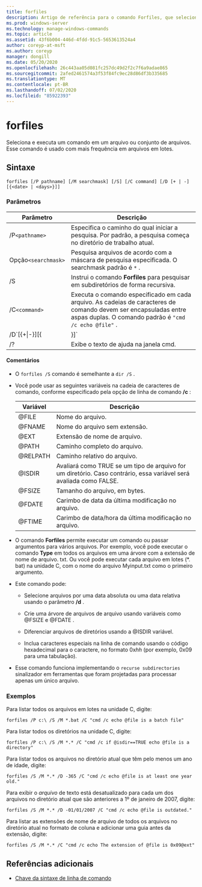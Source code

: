 ```yaml
---
title: forfiles
description: Artigo de referência para o comando Forfiles, que seleciona e executa um comando em um arquivo ou conjunto de arquivos.
ms.prod: windows-server
ms.technology: manage-windows-commands
ms.topic: article
ms.assetid: 43f6b004-446d-4fdd-91c5-5653613524a4
author: coreyp-at-msft
ms.author: coreyp
manager: dongill
ms.date: 05/20/2020
ms.openlocfilehash: 26c443aa05d081fc257dc49d2f2c7f6a9adae865
ms.sourcegitcommit: 2afed2461574a3f53f84fc9ec28d86df3b335685
ms.translationtype: MT
ms.contentlocale: pt-BR
ms.lasthandoff: 07/02/2020
ms.locfileid: "85922393"
---
```

# <a name="forfiles"></a>forfiles

Seleciona e executa um comando em um arquivo ou conjunto de arquivos. Esse comando é usado com mais frequência em arquivos em lotes.

## <a name="syntax"></a>Sintaxe

```
forfiles [/P pathname] [/M searchmask] [/S] [/C command] [/D [+ | -] [{<date> | <days>}]]
```

### <a name="parameters"></a>Parâmetros

| Parâmetro | Descrição |
| --------- | ----------- |
| /P`<pathname>` | Especifica o caminho do qual iniciar a pesquisa. Por padrão, a pesquisa começa no diretório de trabalho atual. |
| Opção`<searchmask>` | Pesquisa arquivos de acordo com a máscara de pesquisa especificada. O searchmask padrão é `*` . |
| /S | Instrui o comando **Forfiles** para pesquisar em subdiretórios de forma recursiva. |
| /C`<command>` | Executa o comando especificado em cada arquivo. As cadeias de caracteres de comando devem ser encapsuladas entre aspas duplas. O comando padrão é `"cmd /c echo @file"` . |
| /D`[{+\|-}][{<date> | <days>}]` | Seleciona os arquivos com uma data da última modificação dentro do período de tempo especificado:<ul><li>Seleciona arquivos com uma data da última modificação posterior ou igual a ( **+** ) ou anterior ou igual a ( **-** ) a data especificada, em que a *Data* está no formato mm/dd/aaaa.</li><li>Seleciona arquivos com uma data da última modificação posterior ou igual a ( **+** ) a data atual mais o número de dias especificado ou anterior ou igual a ( **-** ) a data atual menos o número de dias especificado.</li><li>Os valores válidos para *dias* incluem qualquer número no intervalo de 0 a 32768. Se nenhum sinal for especificado, **+** será usado por padrão.</li></ul> |
| /? | Exibe o texto de ajuda na janela cmd. |

#### <a name="remarks"></a>Comentários

- O `forfiles /S` comando é semelhante a `dir /S` .

- Você pode usar as seguintes variáveis na cadeia de caracteres de comando, conforme especificado pela opção de linha de comando **/c** :

    | Variável | Descrição |
    | -------- | ----------- |
    | @FILE | Nome do arquivo. |
    | @FNAME | Nome do arquivo sem extensão. |
    | @EXT | Extensão de nome de arquivo. |
    | @PATH | Caminho completo do arquivo. |
    | @RELPATH | Caminho relativo do arquivo. |
    | @ISDIR | Avaliará como TRUE se um tipo de arquivo for um diretório. Caso contrário, essa variável será avaliada como FALSE. |
    | @FSIZE | Tamanho do arquivo, em bytes. |
    | @FDATE | Carimbo de data da última modificação no arquivo. |
    | @FTIME | Carimbo de data/hora da última modificação no arquivo. |

- O comando **Forfiles** permite executar um comando ou passar argumentos para vários arquivos. Por exemplo, você pode executar o comando **Type** em todos os arquivos em uma árvore com a extensão de nome de arquivo. txt. Ou você pode executar cada arquivo em lotes (*. bat) na unidade C, com o nome do arquivo Myinput.txt como o primeiro argumento.

- Este comando pode:

    - Selecione arquivos por uma data absoluta ou uma data relativa usando o parâmetro **/d** .

    - Crie uma árvore de arquivos de arquivo usando variáveis como @FSIZE e @FDATE .

    - Diferenciar arquivos de diretórios usando a @ISDIR variável.

    - Inclua caracteres especiais na linha de comando usando o código hexadecimal para o caractere, no formato 0x*hh* (por exemplo, 0x09 para uma tabulação).

- Esse comando funciona implementando o `recurse subdirectories` sinalizador em ferramentas que foram projetadas para processar apenas um único arquivo.

### <a name="examples"></a>Exemplos

Para listar todos os arquivos em lotes na unidade C, digite:

```
forfiles /P c:\ /S /M *.bat /C "cmd /c echo @file is a batch file"
```

Para listar todos os diretórios na unidade C, digite:

```
forfiles /P c:\ /S /M *.* /C "cmd /c if @isdir==TRUE echo @file is a directory"
```

Para listar todos os arquivos no diretório atual que têm pelo menos um ano de idade, digite:

```
forfiles /S /M *.* /D -365 /C "cmd /c echo @file is at least one year old."
```

Para exibir o *arquivo* de texto está desatualizado para cada um dos arquivos no diretório atual que são anteriores a 1º de janeiro de 2007, digite:

```
forfiles /S /M *.* /D -01/01/2007 /C "cmd /c echo @file is outdated."
```

Para listar as extensões de nome de arquivo de todos os arquivos no diretório atual no formato de coluna e adicionar uma guia antes da extensão, digite:

```
forfiles /S /M *.* /C "cmd /c echo The extension of @file is 0x09@ext"
```

## <a name="additional-references"></a>Referências adicionais

- [Chave da sintaxe de linha de comando](command-line-syntax-key.md)
